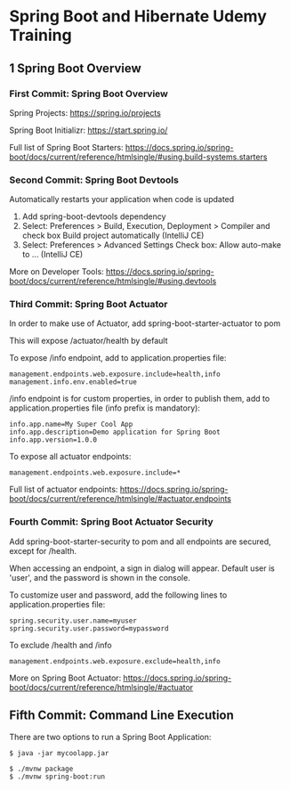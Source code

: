 # Spring Boot and Hibernate Udemy Training
## 1 Spring Boot Overview

### First Commit: Spring Boot Overview
Spring Projects:
https://spring.io/projects

Spring Boot Initializr:
https://start.spring.io/

Full list of Spring Boot Starters:
https://docs.spring.io/spring-boot/docs/current/reference/htmlsingle/#using.build-systems.starters

### Second Commit: Spring Boot Devtools
Automatically restarts your application when code is updated
1. Add spring-boot-devtools dependency
2. Select: Preferences > Build, Execution, Deployment > Compiler
and check box Build project automatically
   (IntelliJ CE)
3. Select: Preferences > Advanced Settings
   Check box: Allow auto-make to ...
   (IntelliJ CE)

More on Developer Tools:
https://docs.spring.io/spring-boot/docs/current/reference/htmlsingle/#using.devtools

### Third Commit: Spring Boot Actuator
In order to make use of Actuator, add
spring-boot-starter-actuator to pom

This will expose /actuator/health by default

To expose /info endpoint, add to
application.properties file:
```
management.endpoints.web.exposure.include=health,info
management.info.env.enabled=true
```

/info endpoint is for custom properties,
in order to publish them, add to
application.properties file
(info prefix is mandatory):
```
info.app.name=My Super Cool App
info.app.description=Demo application for Spring Boot
info.app.version=1.0.0
```
To expose all actuator endpoints:
```
management.endpoints.web.exposure.include=*
```
Full list of actuator endpoints:
https://docs.spring.io/spring-boot/docs/current/reference/htmlsingle/#actuator.endpoints

### Fourth Commit: Spring Boot Actuator Security
Add spring-boot-starter-security to pom
and all endpoints are secured,
except for /health.

When accessing an endpoint, a sign in
dialog will appear. Default user is 
'user', and the password is shown in
the console.

To customize user and password,
add the following lines to
application.properties file:

```
spring.security.user.name=myuser
spring.security.user.password=mypassword
```
To exclude /health and /info
```
management.endpoints.web.exposure.exclude=health,info
```
More on Spring Boot Actuator:
https://docs.spring.io/spring-boot/docs/current/reference/htmlsingle/#actuator

## Fifth Commit: Command Line Execution
There are two options to run a Spring
Boot Application:
```
$ java -jar mycoolapp.jar
```
```
$ ./mvnw package
$ ./mvnw spring-boot:run
```
